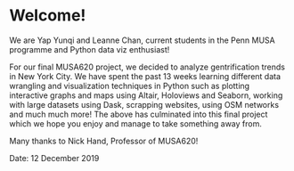 # Welcome!
We are Yap Yunqi and Leanne Chan, current students in the Penn MUSA programme and Python data viz enthusiast! 

For our final MUSA620 project, we decided to analyze gentrification trends in New York City. We have spent the past 13 weeks learning different data wrangling and visualization techniques in Python such as plotting interactive graphs and maps using Altair, Holoviews and Seaborn, working with large datasets using Dask, scrapping websites, using OSM networks and much much more! The above has culminated into this final project which we hope you enjoy and manage to take something away from. 

Many thanks to Nick Hand, Professor of MUSA620! 

Date: 12 December 2019 
